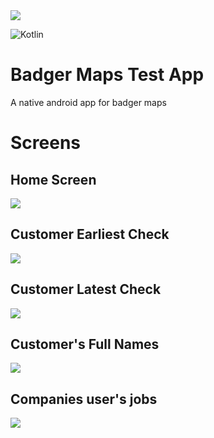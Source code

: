 <img src="app/src/main/res/drawable/logo.png"> 

![Kotlin](https://img.shields.io/badge/kotlin-%237F52FF.svg?style=for-the-badge&logo=kotlin&logoColor=white)

 # Badger Maps Test App
A native android app for badger maps

 # Screens

 ## Home Screen
<img src="assets/screen_1.png"/>

## Customer Earliest Check
<img src="assets/screen_2.png"/>

## Customer Latest Check
<img src="assets/screen_3.png"/>

## Customer's Full Names
<img src="assets/screen_4.png"/>

## Companies user's jobs
<img src="assets/screen_5.png"/>
